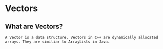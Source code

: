 # Vectors
## What are Vectors?
```
A Vector is a data structure. Vectors in C++ are dynamically allocated arrays. They are similiar to ArrayLists in Java.
```
